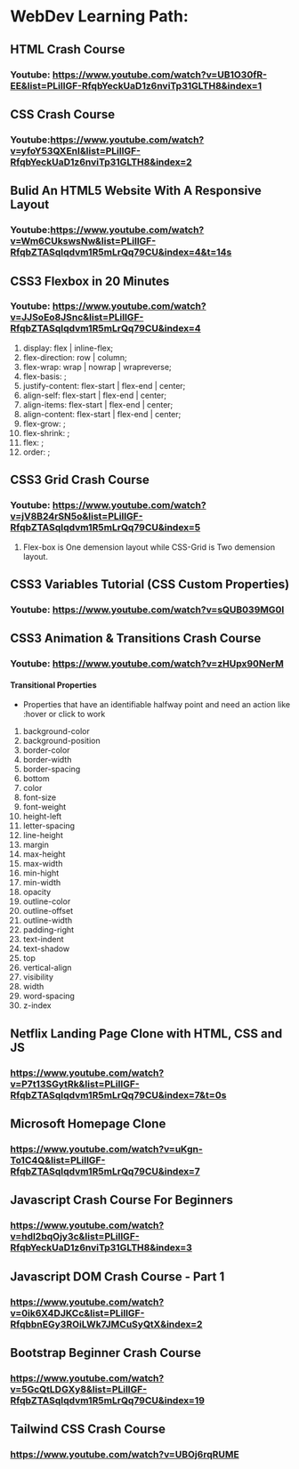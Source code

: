 # WebDev Learning Path:

## HTML Crash Course
### Youtube: https://www.youtube.com/watch?v=UB1O30fR-EE&list=PLillGF-RfqbYeckUaD1z6nviTp31GLTH8&index=1

## CSS Crash Course
### Youtube:https://www.youtube.com/watch?v=yfoY53QXEnI&list=PLillGF-RfqbYeckUaD1z6nviTp31GLTH8&index=2

## Bulid An HTML5 Website With A Responsive Layout
### Youtube:https://www.youtube.com/watch?v=Wm6CUkswsNw&list=PLillGF-RfqbZTASqIqdvm1R5mLrQq79CU&index=4&t=14s

## CSS3 Flexbox in 20 Minutes
### Youtube: https://www.youtube.com/watch?v=JJSoEo8JSnc&list=PLillGF-RfqbZTASqIqdvm1R5mLrQq79CU&index=4

1. display: flex | inline-flex;
2. flex-direction: row | column;
3. flex-wrap: wrap | nowrap | wrapreverse;
4. flex-basis: <length>;
5. justify-content: flex-start | flex-end | center;
6. align-self: flex-start | flex-end | center;
7. align-items: flex-start | flex-end | center;
8. align-content: flex-start | flex-end | center;
9. flex-grow: <number>;
10. flex-shrink: <number>;
11. flex: <integer>;
12. order: <integer>;


## CSS3 Grid Crash Course
### Youtube: https://www.youtube.com/watch?v=jV8B24rSN5o&list=PLillGF-RfqbZTASqIqdvm1R5mLrQq79CU&index=5

1. Flex-box is One demension layout while CSS-Grid is Two demension layout.

## CSS3 Variables Tutorial (CSS Custom Properties)
### Youtube: https://www.youtube.com/watch?v=sQUB039MG0I

## CSS3 Animation & Transitions Crash Course
### Youtube: https://www.youtube.com/watch?v=zHUpx90NerM

#### Transitional Properties
- Properties that have an identifiable halfway point and need an action like :hover or click to work

1. background-color
2. background-position
3. border-color
4. border-width
5. border-spacing
6. bottom
7. color
8. font-size
9. font-weight
10. height-left
11. letter-spacing
12. line-height
13. margin
14. max-height
15. max-width
16. min-hight
17. min-width
18. opacity
19. outline-color
20. outline-offset
21. outline-width
22. padding-right
23. text-indent
24. text-shadow
25. top
26. vertical-align
27. visibility
28. width
29. word-spacing
30. z-index

## Netflix Landing Page Clone with HTML, CSS and JS
### https://www.youtube.com/watch?v=P7t13SGytRk&list=PLillGF-RfqbZTASqIqdvm1R5mLrQq79CU&index=7&t=0s

## Microsoft Homepage Clone
### https://www.youtube.com/watch?v=uKgn-To1C4Q&list=PLillGF-RfqbZTASqIqdvm1R5mLrQq79CU&index=7

## Javascript Crash Course For Beginners
### https://www.youtube.com/watch?v=hdI2bqOjy3c&list=PLillGF-RfqbYeckUaD1z6nviTp31GLTH8&index=3

## Javascript DOM Crash Course - Part 1
### https://www.youtube.com/watch?v=0ik6X4DJKCc&list=PLillGF-RfqbbnEGy3ROiLWk7JMCuSyQtX&index=2



## Bootstrap Beginner Crash Course
### https://www.youtube.com/watch?v=5GcQtLDGXy8&list=PLillGF-RfqbZTASqIqdvm1R5mLrQq79CU&index=19

## Tailwind CSS Crash Course
### https://www.youtube.com/watch?v=UBOj6rqRUME